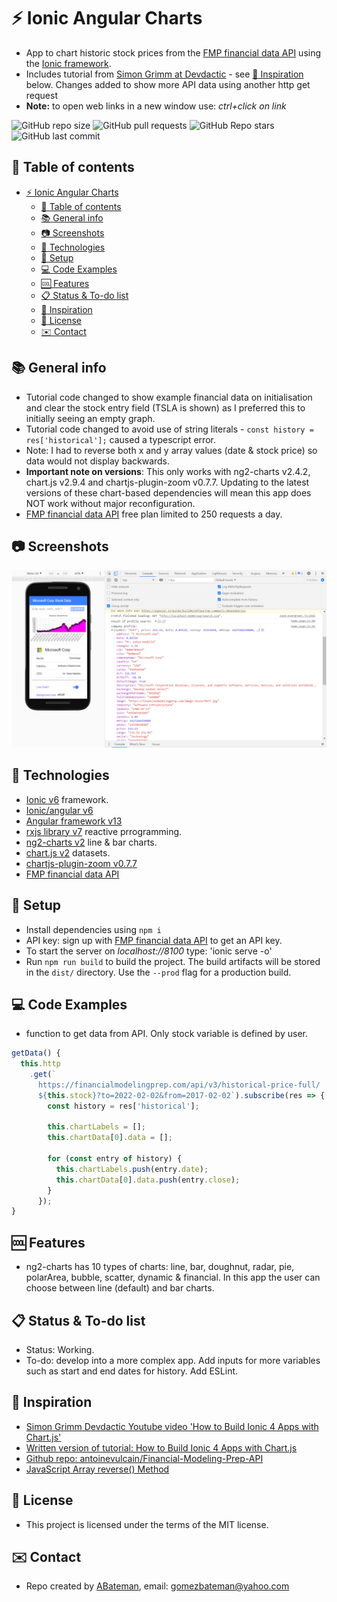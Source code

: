 # :zap: Ionic Angular Charts

* App to chart historic stock prices from the [FMP financial data API](https://financialmodelingprep.com/developer/docs) using the [Ionic framework](https://ionicframework.com/docs).
* Includes tutorial from [Simon Grimm at Devdactic](https://www.youtube.com/channel/UCZZPgUIorPao48a1tBYSDgg) - see [:clap: Inspiration](#clap-inspiration) below. Changes added to show more API data using another http get request
* **Note:** to open web links in a new window use: _ctrl+click on link_

![GitHub repo size](https://img.shields.io/github/repo-size/AndrewJBateman/ionic-angular-stock-data?style=plastic)
![GitHub pull requests](https://img.shields.io/github/issues-pr/AndrewJBateman/ionic-angular-stock-data?style=plastic)
![GitHub Repo stars](https://img.shields.io/github/stars/AndrewJBateman/ionic-angular-stock-data?style=plastic)
![GitHub last commit](https://img.shields.io/github/last-commit/AndrewJBateman/ionic-angular-stock-data?style=plastic)

## :page_facing_up: Table of contents

* [:zap: Ionic Angular Charts](#zap-ionic-angular-charts)
  * [:page_facing_up: Table of contents](#page_facing_up-table-of-contents)
  * [:books: General info](#books-general-info)
  * [:camera: Screenshots](#camera-screenshots)
  * [:signal_strength: Technologies](#signal_strength-technologies)
  * [:floppy_disk: Setup](#floppy_disk-setup)
  * [:computer: Code Examples](#computer-code-examples)
  * [:cool: Features](#cool-features)
  * [:clipboard: Status & To-do list](#clipboard-status--to-do-list)
  * [:clap: Inspiration](#clap-inspiration)
  * [:file_folder: License](#file_folder-license)
  * [:envelope: Contact](#envelope-contact)

## :books: General info

* Tutorial code changed to show example financial data on initialisation and clear the stock entry field (TSLA is shown) as I preferred this to initially seeing an empty graph.
* Tutorial code changed to avoid use of string literals - `const history = res['historical'];` caused a typescript error.
* Note: I had to reverse both x and y array values (date & stock price) so data would not display backwards.
* **Important note on versions**: This only works with ng2-charts v2.4.2, chart.js v2.9.4 and chartjs-plugin-zoom v0.7.7. Updating to the latest versions of these chart-based dependencies will mean this app does NOT work without major reconfiguration.
* [FMP financial data API](https://financialmodelingprep.com/developer/docs) free plan limited to 250 requests a day.

## :camera: Screenshots

![screenshot](./img/chart.png)

## :signal_strength: Technologies

* [Ionic v6](https://ionicframework.com/) framework.
* [Ionic/angular v6](https://ionicframework.com/)
* [Angular framework v13](https://angular.io/)
* [rxjs library v7](https://angular.io/guide/rx-library) reactive prrogramming.
* [ng2-charts v2](https://valor-software.com/ng2-charts/) line & bar charts.
* [chart.js v2](https://www.chartjs.org/) datasets.
* [chartjs-plugin-zoom v0.7.7](https://github.com/chartjs/chartjs-plugin-zoom)
* [FMP financial data API](https://financialmodelingprep.com/developer/docs)

## :floppy_disk: Setup

* Install dependencies using `npm i`
* API key: sign up with [FMP financial data API](https://financialmodelingprep.com) to get an API key.
* To start the server on _localhost://8100_ type: 'ionic serve -o'
* Run `npm run build` to build the project. The build artifacts will be stored in the `dist/` directory. Use the `--prod` flag for a production build.

## :computer: Code Examples

* function to get data from API. Only stock variable is defined by user.

```typescript
getData() {
  this.http
    .get(`
      https://financialmodelingprep.com/api/v3/historical-price-full/
      ${this.stock}?to=2022-02-02&from=2017-02-02`).subscribe(res => {
        const history = res['historical'];

        this.chartLabels = [];
        this.chartData[0].data = [];

        for (const entry of history) {
          this.chartLabels.push(entry.date);
          this.chartData[0].data.push(entry.close);
        }
      });
}
```

## :cool: Features

* ng2-charts has 10 types of charts: line, bar, doughnut, radar, pie, polarArea, bubble, scatter, dynamic & financial. In this app the user can choose between line (default) and bar charts.

## :clipboard: Status & To-do list

* Status: Working.
* To-do: develop into a more complex app. Add inputs for more variables such as start and end dates for history. Add ESLint.

## :clap: Inspiration

* [Simon Grimm Devdactic Youtube video 'How to Build Ionic 4 Apps with Chart.js'](https://www.youtube.com/watch?v=8sd99RJeYSk)
* [Written version of tutorial: How to Build Ionic 4 Apps with Chart.js](https://devdactic.com/ionic-4-chartjs/)
* [Github repo: antoinevulcain/Financial-Modeling-Prep-API](https://github.com/antoinevulcain/Financial-Modeling-Prep-API)
* [JavaScript Array reverse() Method](https://www.w3schools.com/jsref/jsref_reverse.asp)

## :file_folder: License

* This project is licensed under the terms of the MIT license.

## :envelope: Contact

* Repo created by [ABateman](https://github.com/AndrewJBateman), email: gomezbateman@yahoo.com
